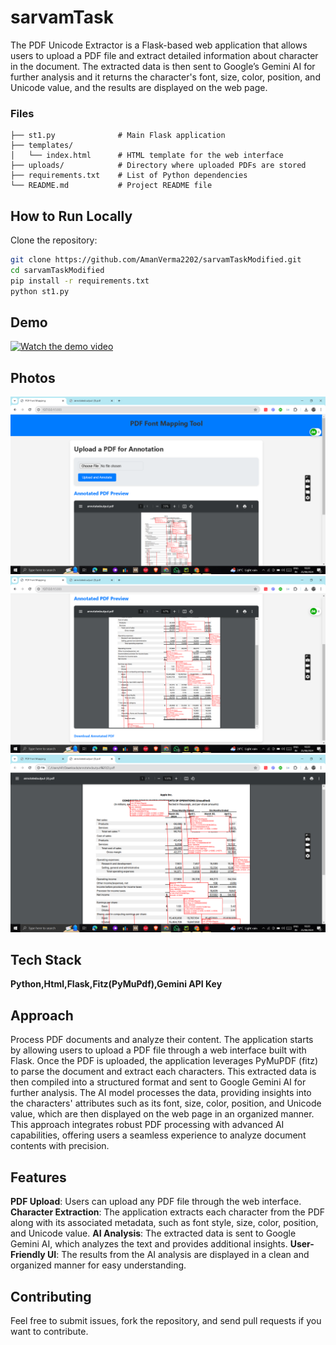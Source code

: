 # sarvamTask
The PDF Unicode Extractor is a Flask-based web application that allows users to upload a PDF file and extract detailed information about character in the document. The extracted data is then sent to Google’s Gemini AI for further analysis and it returns the character's font, size, color, position, and Unicode value, and the results are displayed on the web page.



### Files
```
├── st1.py              # Main Flask application
├── templates/
│   └── index.html      # HTML template for the web interface
├── uploads/            # Directory where uploaded PDFs are stored
├── requirements.txt    # List of Python dependencies
└── README.md           # Project README file
```


## How to Run Locally

Clone the repository:

   ```bash
   git clone https://github.com/AmanVerma2202/sarvamTaskModified.git
   cd sarvamTaskModified
   pip install -r requirements.txt
   python st1.py
 ```

## Demo
[![Watch the demo video](https://screenrec.com/share/HAUhrbQFTl)](https://screenrec.com/share/HAUhrbQFTl)


## Photos
![Alt text of the image](https://github.com/AmanVerma2202/sarvamTask/blob/main/Screenshot%20(94).png)
![Alt text of the image](https://github.com/AmanVerma2202/sarvamTask/blob/main/Screenshot%20(95).png)
![Alt text of the image](https://github.com/AmanVerma2202/sarvamTask/blob/main/Screenshot%20(96).png)


## Tech Stack

 **Python,Html,Flask,Fitz(PyMuPdf),Gemini API Key**

## Approach
Process PDF documents and analyze their content. The application starts by allowing users to upload a PDF file through a web interface built with Flask. Once the PDF is uploaded, the application leverages PyMuPDF (fitz) to parse the document and extract  each characters. This extracted data is then compiled into a structured format and sent to Google Gemini AI for further analysis. The AI model processes the data, providing insights into the characters' attributes such as its font, size, color, position, and Unicode value, which are then displayed on the web page in an organized manner. This approach integrates robust PDF processing with advanced AI capabilities, offering users a seamless experience to analyze document contents with precision.




## Features
**PDF Upload**: Users can upload any PDF file through the web interface.
**Character Extraction**: The application extracts each character from the PDF along with its associated metadata, such as font style, size, color, position, and Unicode value.
**AI Analysis**: The extracted data is sent to Google Gemini AI, which analyzes the text and provides additional insights.
**User-Friendly UI**: The results from the AI analysis are displayed in a clean and organized manner for easy understanding.



## Contributing
Feel free to submit issues, fork the repository, and send pull requests if you want to contribute.
